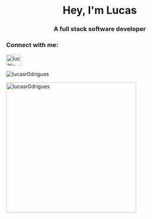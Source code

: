 <h1 align="center">Hey, I'm Lucas</h1>
<h3 align="center">A full stack software developer</h3>

<h3 align="left">Connect with me:</h3>
<p align="left">
  <a href="https://linkedin.com/in/lucas-augusto-rodrigues" target="blank"
    ><img
      align="center"
      src="https://raw.githubusercontent.com/rahuldkjain/github-profile-readme-generator/master/src/images/icons/Social/linked-in-alt.svg"
      alt="lucas-augusto-rodrigues"
      height="30"
      width="40"
  /></a>
</p>

<p>
  <img
    align="center"
    src="https://github-readme-stats.vercel.app/api/top-langs?username=lucasr0drigues&show_icons=true&theme=dark&hide_border=true&locale=en&layout=compact"
    alt="lucasr0drigues"
  />
</p>

<p>
  <img
    align="center"
    width="350"
    src="https://github-readme-streak-stats.herokuapp.com/?user=lucasr0drigues&theme=dark&hide_border=true"
    alt="lucasr0drigues"
  />
</p>




